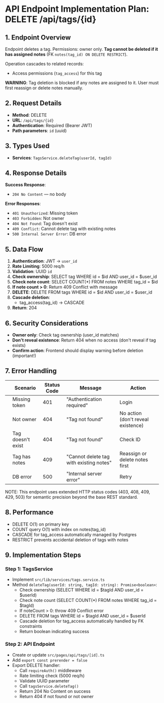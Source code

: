 # API Endpoint Implementation Plan: DELETE /api/tags/{id}

## 1. Endpoint Overview

Endpoint deletes a tag. Permissions: owner only. **Tag cannot be deleted if it has assigned notes** (FK `notes(tag_id) ON DELETE RESTRICT`).

Operation cascades to related records:

- Access permissions (`tag_access`) for this tag

**WARNING**: Tag deletion is blocked if any notes are assigned to it. User must first reassign or delete notes manually.

## 2. Request Details

- **Method**: DELETE
- **URL**: `/api/tags/{id}`
- **Authentication**: Required (Bearer JWT)
- **Path parameters**: `id` (uuid)

## 3. Types Used

- **Services**: `TagsService.deleteTag(userId, tagId)`

## 4. Response Details

**Success Response**:

- `204 No Content` — no body

**Error Responses**:

- `401 Unauthorized`: Missing token
- `403 Forbidden`: Not owner
- `404 Not Found`: Tag doesn't exist
- `409 Conflict`: Cannot delete tag with existing notes
- `500 Internal Server Error`: DB error

## 5. Data Flow

1. **Authentication**: JWT → `user_id`
2. **Rate Limiting**: 5000 req/h
3. **Validation**: UUID `id`
4. **Check ownership**: SELECT tag WHERE id = $id AND user_id = $user_id
5. **Check note count**: SELECT COUNT(\*) FROM notes WHERE tag_id = $id
6. **If note count > 0**: Return 409 Conflict with message
7. **DELETE**: DELETE FROM tags WHERE id = $id AND user_id = $user_id
8. **Cascade deletion**:
   - tag_access(tag_id) → CASCADE
9. **Return**: 204

## 6. Security Considerations

- **Owner only**: Check tag ownership (user_id matches)
- **Don't reveal existence**: Return 404 when no access (don't reveal if tag exists)
- **Confirm action**: Frontend should display warning before deletion (important!)

## 7. Error Handling

|     | Scenario          | Status Code | Message                                 | Action                             |
| --- | ----------------- | ----------- | --------------------------------------- | ---------------------------------- |
|     | Missing token     | 401         | "Authentication required"               | Login                              |
|     | Not owner         | 404         | "Tag not found"                         | No action (don't reveal existence) |
|     | Tag doesn't exist | 404         | "Tag not found"                         | Check ID                           |
|     | Tag has notes     | 409         | "Cannot delete tag with existing notes" | Reassign or delete notes first     |
|     | DB error          | 500         | "Internal server error"                 | Retry                              |

NOTE: This endpoint uses extended HTTP status codes (403, 408, 409, 429, 503) for semantic precision beyond the base REST standard.

## 8. Performance

- DELETE O(1) on primary key
- COUNT query O(1) with index on notes(tag_id)
- CASCADE for tag_access automatically managed by Postgres
- RESTRICT prevents accidental deletion of tags with notes

## 9. Implementation Steps

### Step 1: TagsService

- Implement `src/lib/services/tags.service.ts`
- Method `deleteTag(userId: string, tagId: string): Promise<boolean>`:
  - Check ownership (SELECT WHERE id = $tagId AND user_id = $userId)
  - Check note count (SELECT COUNT(\*) FROM notes WHERE tag_id = $tagId)
  - If noteCount > 0: throw 409 Conflict error
  - DELETE FROM tags WHERE id = $tagId AND user_id = $userId
  - Cascade deletion for tag_access automatically handled by FK constraints
  - Return boolean indicating success

### Step 2: API Endpoint

- Create or update `src/pages/api/tags/[id].ts`
- Add `export const prerender = false`
- Export DELETE handler:
  - Call `requireAuth()` middleware
  - Rate limiting check (5000 req/h)
  - Validate UUID parameter
  - Call `tagsService.deleteTag()`
  - Return 204 No Content on success
  - Return 404 if not found or not owner
